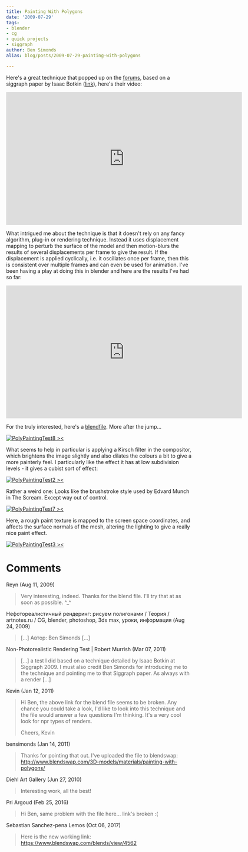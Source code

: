 ```yaml
---
title: Painting With Polygons
date: '2009-07-29'
tags:
- blender
- cg
- quick projects
- siggraph
author: Ben Simonds
alias: blog/posts/2009-07-29-painting-with-polygons

---
```


Here's a great technique that popped up on the [forums](http://blenderartists.org/forum/showthread.php?t=162560), based on a siggraph paper by Isaac Botkin ([link](http://www.outside-hollywood.com/siggraph/)), here's their video:


<iframe title="vimeo-player" src="https://player.vimeo.com/video/5660045" width="640" height="360" frameborder="0" allowfullscreen></iframe>

 
What intrigued me about the technique is that it doesn't rely on any fancy algorithm, plug-in or rendering technique. Instead it uses displacement mapping to perturb the surface of the model and then motion-blurs the results of several displacements per frame to give the result. If the displacement is applied cyclically, i.e. it oscillates once per frame, then this is consistent over multiple frames and can even be used for animation. I've been having a play at doing this in blender and here are the results I've had so far:


<iframe title="vimeo-player" src="https://player.vimeo.com/video/5825247" width="640" height="360" frameborder="0" allowfullscreen></iframe>



For the truly interested, here's a [blendfile](http://www.blendswap.com/3D-models/materials/painting-with-polygons/). More after the jump...

[![PolyPaintingTest8 ><](/images/old/polypaintingtest8.jpg?w=300)](/images/old/polypaintingtest8.jpg)

What seems to help in particular is applying a Kirsch filter in the compositor, which brightens the image slightly and also dilates the colours a bit to give a more painterly feel. I particularly like the effect it has at low subdivision levels - it gives a cubist sort of effect: 

[![PolyPaintingTest2 ><](/images/old/polypaintingtest2.jpg?w=300)](/images/old/polypaintingtest2.jpg)



Rather a weird one: Looks like the brushstroke style used by Edvard Munch in The Scream. Except way out of control. 

[![PolyPaintingTest7 ><](/images/old/polypaintingtest7.jpg?w=300)](/images/old/polypaintingtest7.jpg)



Here, a rough paint texture is mapped to the screen space coordinates, and affects the surface normals of the mesh, altering the lighting to give a really nice paint effect. 

[![PolyPaintingTest3 ><](/images/old/polypaintingtest3.jpg?w=300)](/images/old/polypaintingtest3.jpg)







# Comments


Reyn (Aug 11, 2009)
> Very interesting, indeed.  Thanks for the blend file.  I'll try that at as soon as possible. ^_^

Нефотореалистичный рендеринг: рисуем полигонами / Теория / artnotes.ru / CG, blender, photoshop, 3ds max, уроки, информация (Aug 24, 2009)
> [...] Автор: Ben Simonds [...]

Non-Photorealistic Rendering Test | Robert Murrish (Mar 07, 2011)
> [...] a test I did based on a technique detailed by Isaac Botkin at Siggraph 2009. I must also credit Ben Simonds for introducing me to the technique and pointing me to that Siggraph paper. As always with a render [...]

Kevin (Jan 12, 2011)
> Hi Ben, the above link for the blend file seems to be broken. Any chance you could take a look, I'd like to look into this technique and the file would answer a few questions I'm thinking. It's a very cool look for npr types of renders.
> 
> Cheers,
> Kevin

bensimonds (Jan 14, 2011)
> Thanks for pointing that out. I've uploaded the file to blendswap: http://www.blendswap.com/3D-models/materials/painting-with-polygons/

Diehl Art Gallery (Jun 27, 2010)
> Interesting work, all the best!

Pri Argoud (Feb 25, 2016)
> Hi Ben, same problem with the file here... link's broken :(

Sebastian Sanchez-pena Lemos (Oct 06, 2017)
> Here is the new working link: https://www.blendswap.com/blends/view/4562
